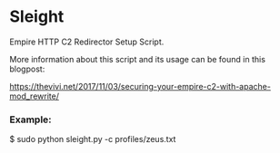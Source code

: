 # Sleight
Empire HTTP C2 Redirector Setup Script.

More information about this script and its usage can be found in this blogpost:

https://thevivi.net/2017/11/03/securing-your-empire-c2-with-apache-mod_rewrite/

### Example:
$ sudo python sleight.py -c profiles/zeus.txt
